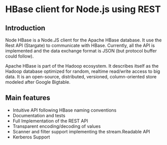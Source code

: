 
# HBase client for Node.js using REST

## Introduction

Node HBase is a Node.JS client for the Apache HBase database. It use the Rest API (Stargate) to communicate with HBase. Currently, all the API is implemented and the data exchange format is JSON (but protocol buffer could follow).

Apache HBase is part of the Hadoop ecosystem. It describes itself as the Hadoop database optimized for random, realtime read/write access to big data. It is an open-source, distributed, versioned, column-oriented store modeled after Google Bigtable.

## Main features

* Intuitive API following HBase naming conventions
* Documentation and tests
* Full Implementation of the REST API
* Transparent encoding/decoding of values
* Scanner and filter support implementing the stream.Readable API
* Kerberos Support
